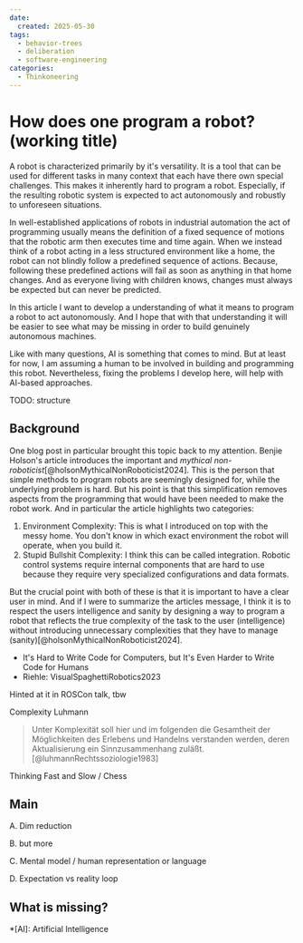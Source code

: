 ```yaml
---
date:
  created: 2025-05-30
tags:
  - behavior-trees
  - deliberation
  - software-engineering
categories:
  - Thinkoneering
---
```


# How does one program a robot? (working title)

A robot is characterized primarily by it's versatility.
It is a tool that can be used for different tasks in many context that each have there own special challenges.
This makes it inherently hard to program a robot.
Especially, if the resulting robotic system is expected to act autonomously and robustly to unforeseen situations.

In well-established applications of robots in industrial automation the act of programming usually means the definition of a fixed sequence of motions that the robotic arm then executes time and time again.
When we instead think of a robot acting in a less structured environment like a home, the robot can not blindly follow a predefined sequence of actions.
Because, following these predefined actions will fail as soon as anything in that home changes.
And as everyone living with children knows, changes must always be expected but can never be predicted.

In this article I want to develop a understanding of what it means to program a robot to act autonomously.
And I hope that with that understanding it will be easier to see what may be missing in order to build genuinely autonomous machines.

Like with many questions, AI is something that comes to mind.
But at least for now, I am assuming a human to be involved in building and programming this robot.
Nevertheless, fixing the problems I develop here, will help with AI-based approaches.

TODO: structure

## Background

One blog post in particular brought this topic back to my attention.
Benjie Holson's article introduces the important and _mythical non-roboticist_[@holsonMythicalNonRoboticist2024].
This is the person that simple methods to program robots are seemingly designed for, while the underlying problem is hard.
But his point is that this simplification removes aspects from the programming that would have been needed to make the robot work.
And in particular the article highlights two categories:

1) Environment Complexity:
This is what I introduced on top with the messy home.
You don't know in which exact environment the robot will operate, when you build it.
2) Stupid Bullshit Complexity:
I think this can be called integration.
Robotic control systems require internal components that are hard to use because they require very specialized configurations and data formats.

But the crucial point with both of these is that it is important to have a clear user in mind.
And if I were to summarize the articles message, I think it is to respect the users intelligence and sanity by designing a way to program a robot that reflects the true complexity of the task to the user (intelligence) without introducing unnecessary complexities that they have to manage (sanity)[@holsonMythicalNonRoboticist2024]. <!-- markdownlint-disable-line no-reversed-links -->

- It's Hard to Write Code for Computers, but It's Even Harder to Write Code for Humans
- Riehle: VisualSpaghettiRobotics2023

Hinted at it in ROSCon talk, tbw

Complexity Luhmann
> Unter Komplexität soll hier und im folgenden die Gesamtheit der Möglichkeiten des Erlebens und Handelns verstanden werden, deren Aktualisierung ein Sinnzusammenhang zuläßt. <!-- codespell:ignore -->
[@luhmannRechtssoziologie1983]

Thinking Fast and Slow / Chess

## Main

A. Dim reduction

B. but more

C. Mental model / human representation or language

D. Expectation vs reality loop

## What is missing?

<!-- Abbreviations -->

*[AI]: Artificial Intelligence
